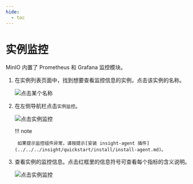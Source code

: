 ```yaml
---
hide:
  - toc
---
```


# 实例监控

MinIO 内置了 Prometheus 和 Grafana 监控模块。

1. 在实例列表页面中，找到想要查看监控信息的实例，点击该实例的名称。

    ![点击某个名称](https://docs.daocloud.io/daocloud-docs-images/docs/middleware/minio/images/view01.png)

2. 在左侧导航栏点击`实例监控`。

    ![点击实例监控](https://docs.daocloud.io/daocloud-docs-images/docs/middleware/minio/images/insight01.png)

    !!! note

        如果提示监控组件异常，请按提示[安装 insight-agent 插件](../../../insight/quickstart/install/install-agent.md)。

3. 查看实例的监控信息。点击红框里的信息符号可查看每个指标的含义说明。

    ![点击实例监控](https://docs.daocloud.io/daocloud-docs-images/docs/middleware/minio/images/insight02.png)

